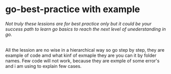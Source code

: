 # go-best-practice with example

###### Not truly these lessions are for best practice only but it could be your success path to learn go basics to reach the next level of unederstanding in go.
All the lession are no wise in a hierarchical way so go step by step, they are example of code amd what kinf of exmaple they are you can it by folder names.
Few code will not work, because they are exmple of some error's and i am using to explain few cases.
